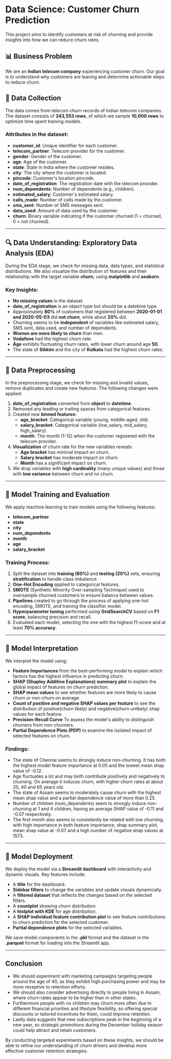 # Data Science: Customer Churn Prediction

This project aims to identify customers at risk of churning and provide insights into how we can reduce churn rates.

## 📊 Business Problem

We are an **Indian telecom company** experiencing customer churn. Our goal is to understand why customers are leaving and determine actionable steps to reduce churn.

## 📂 Data Collection

The data comes from telecom churn records of Indian telecom companies. The dataset consists of **243,553 rows**, of which we sample **10,000 rows** to optimize time spent training models.

### Attributes in the dataset:
- **customer_id**: Unique identifier for each customer.
- **telecom_partner**: Telecom provider for the customer.
- **gender**: Gender of the customer.
- **age**: Age of the customer.
- **state**: State in India where the customer resides.
- **city**: The city where the customer is located.
- **pincode**: Customer's location pincode.
- **date_of_registration**: The registration date with the telecom provider.
- **num_dependents**: Number of dependents (e.g., children).
- **estimated_salary**: Customer's estimated salary.
- **calls_made**: Number of calls made by the customer.
- **sms_sent**: Number of SMS messages sent.
- **data_used**: Amount of data used by the customer.
- **churn**: Binary variable indicating if the customer churned (1 = churned, 0 = not churned).

---

## 🔍 Data Understanding: Exploratory Data Analysis (EDA)

During the EDA stage, we check for missing data, data types, and statistical distributions. 
We also visualize the distribution of features and their relationship with the target variable **churn**, using **matplotlib** and **seaborn**.

### Key Insights:
- **No missing values** in the dataset.
- **date_of_registration** is an object type but should be a datetime type.
- Approximately **80%** of customers that registered between **2020-01-01 and 2020-05-03** did **not churn**, while about **20%** did.
- Churning seems to be **independent** of variables like estimated salary, SMS sent, data used, and number of dependents.
- **Women are more likely to churn** than men.
- **Vodafone** had the highest churn rate.
- **Age** exhibits fluctuating churn rates, with lower churn around age **50**.
- The state of **Sikkim** and the city of **Kolkata** had the highest churn rates.

---

## 🔧 Data Preprocessing

In the preprocessing stage, we check for missing and invalid values, remove duplicates and create new features. The following changes were applied:

1. **date_of_registration** converted from **object** to **datetime**.
2. Removed any leading or trailing spaces from categorical features.
3. Created new **binned features**:
   - **age_bracket**: Categorical variable (young, middle-aged, old).
   - **salary_bracket**: Categorical variable (low_salary, mid_salary, high_salary).
   - **month**: The month (1-12) when the customer registered with the telecom provider.
4. **Visualization** of churn rate for the new variables reveals:
   - **Age bracket** has minimal impact on churn.
   - **Salary bracket** has moderate impact on churn.
   - **Month** has a significant impact on churn.
5. We drop variables with **high cardinality** (many unique values) and those with **low variance** between churn and no churn. 

---

## 🧠 Model Training and Evaluation

We apply machine learning to train models using the following features:
- **telecom_partner**
- **state**
- **city**
- **num_dependents**
- **month**
- **age**
- **salary_bracket**

### Training Process:
1. Split the dataset into **training (80%)** and **testing (20%)** sets, ensuring **stratification** to handle class imbalance.
2. **One-Hot Encoding** applied to categorical features.
3. **SMOTE** (Synthetic Minority Over-sampling Technique) used to oversample churned customers to ensure balance between values.
4. **Pipelines** created to go through the process of applying one-hot encoding, SMOTE, and training the classifier model.
5. **Hyperparameter tuning** performed using **GridSearchCV** based on **F1 score**, balancing precision and recall.
6. Evaluated each model, selecting the one with the highest f1-score and at least **70% accuracy**.

---

## 🧐 Model Interpretation

We interpret the model using:
- **Feature Importances** from the best-performing model to explain which factors has the highest influence in predicting churn.
- **SHAP (Shapley Additive Explanations) summary plot** to explain the global impact of features on churn prediction.
- **SHAP mean values** to see whether features are more likely to cause churn or non-churn on average.
- **Count of positive and negative SHAP values per feature** to see the distribution of positive(churn likely) and negative(churn unlikely) shap values for each feature.
- **Precision-Recall Curve** To assess the model's ability to distinguish churners from non-churners.
- **Partial Dependence Plots (PDP)** to examine the isolated impact of selected features on churn.

### Findings:
- The state of Chennai seems to strongly induce non-churning. It has both the highest model feature importance at 0.05 and the lowest mean shap value of -0.12.
- Age fluctuates a lot and may both contribute positively and negatively to churning. On average it induces churn, with higher churn rates at about 20, 40 and 65 years old.
- The state of Assam seems to moderately cause churn with the highest mean shap value and a partial dependence value of more than 0.25.
- Number of children (num_dependents) seem to strongly induce non-churning at 1 and 4 children, having an average SHAP value of -0.11 and -0.07 respectively.
- The first month also seems to consistently be related with low churning, with high importance in both feature importance, shap summary plot, mean shap value at -0.07 and a high number of negative shap values at 1573.

---

## 🚀 Model Deployment

We deploy the model via a **Streamlit dashboard** with interactivity and dynamic visuals. Key features include:

- A **title** for the dashboard.
- **Sidebar filters** to change the variables and update visuals dynamically.
- A **filtered dataset** that reflects the changes based on the selected filters.
- A **countplot** showing churn distribution.
- A **histplot with KDE** for age distribution.
- A **SHAP individual feature contribution plot** to see feature contributions to churn prediction for the selected customer.
- **Partial dependence plots** for the selected variables.

We save model components in the **.pkl** format and the dataset in the **.parquet** format for loading into the Streamlit app.

---

## Conclusion
- We should experiment with marketing campaigns targeting people around the age of 40, as they exhibit high purchasing power and may be more receptive to retention efforts. 
- We should also consider advertising directly to people living in Assam, where churn rates appear to be higher than in other states. 
- Furthermore people with no children may churn more often due to different financial priorities and lifestyle flexibility, so offering special discounts or tailored incentives for them, could improve retention. 
- Lastly data suggests that new subscriptions peak in the beginning of a new year, so strategic promotions during the December holiday season could help attract and retain customers.   

By conducting targeted experiments based on these insights, we should be able to refine our understanding of churn drivers and develop more effective customer retention strategies. 
